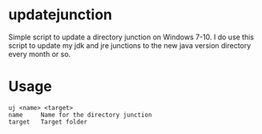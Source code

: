 # updatejunction
Simple script to update a directory junction on Windows 7-10. I do use this script to update my jdk and jre junctions to the new java version directory every month or so.

# Usage
```Batchfile
uj <name> <target>
name	 Name for the directory junction
target   Target folder
```


